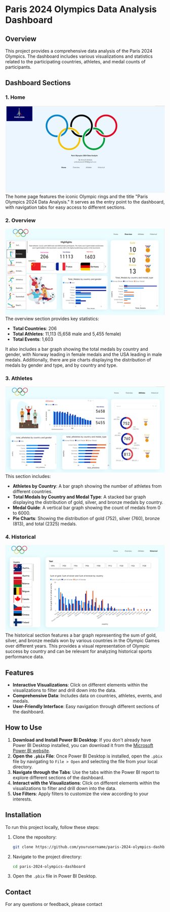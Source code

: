 # Paris 2024 Olympics Data Analysis Dashboard

## Overview

This project provides a comprehensive data analysis of the Paris 2024 Olympics. The dashboard includes various visualizations and statistics related to the participating countries, athletes, and medal counts of participants.

## Dashboard Sections

### 1. Home

![Home](o1.png)
The home page features the iconic Olympic rings and the title "Paris Olympics 2024 Data Analysis." It serves as the entry point to the dashboard, with navigation tabs for easy access to different sections.

### 2. Overview

![Overview](o2.png)
The overview section provides key statistics:

- **Total Countries**: 206
- **Total Athletes**: 11,113 (5,658 male and 5,455 female)
- **Total Events**: 1,603

It also includes a bar graph showing the total medals by country and gender, with Norway leading in female medals and the USA leading in male medals. Additionally, there are pie charts displaying the distribution of medals by gender and type, and by country and type.

### 3. Athletes

![Athletes](o3.png)
This section includes:

- **Athletes by Country**: A bar graph showing the number of athletes from different countries.
- **Total Medals by Country and Medal Type**: A stacked bar graph displaying the distribution of gold, silver, and bronze medals by country.
- **Medal Guide**: A vertical bar graph showing the count of medals from 0 to 6000.
- **Pie Charts**: Showing the distribution of gold (752), silver (760), bronze (813), and total (2325) medals.

### 4. Historical

![Historical](o4.png)
The historical section features a bar graph representing the sum of gold, silver, and bronze medals won by various countries in the Olympic Games over different years. This provides a visual representation of Olympic success by country and can be relevant for analyzing historical sports performance data.

## Features

- **Interactive Visualizations**: Click on different elements within the visualizations to filter and drill down into the data.
- **Comprehensive Data**: Includes data on countries, athletes, events, and medals.
- **User-Friendly Interface**: Easy navigation through different sections of the dashboard.

## How to Use

1. **Download and Install Power BI Desktop**: If you don't already have Power BI Desktop installed, you can download it from the [Microsoft Power BI website](https://powerbi.microsoft.com/desktop/).
2. **Open the `.pbix` File**: Once Power BI Desktop is installed, open the `.pbix` file by navigating to `File > Open` and selecting the file from your local directory.
3. **Navigate through the Tabs**: Use the tabs within the Power BI report to explore different sections of the dashboard.
4. **Interact with the Visualizations**: Click on different elements within the visualizations to filter and drill down into the data.
5. **Use Filters**: Apply filters to customize the view according to your interests.

## Installation

To run this project locally, follow these steps:

1. Clone the repository:
   ```bash
   git clone https://github.com/yourusername/paris-2024-olympics-dashboard.git
   ```
2. Navigate to the project directory:
   ```bash
   cd paris-2024-olympics-dashboard
   ```
3. Open the `.pbix` file in Power BI Desktop.

## Contact

For any questions or feedback, please contact
